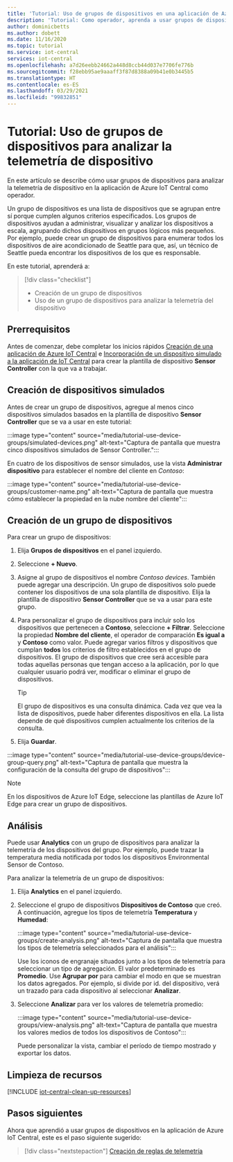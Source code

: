 ```yaml
---
title: 'Tutorial: Uso de grupos de dispositivos en una aplicación de Azure IoT Central | Microsoft Docs'
description: 'Tutorial: Como operador, aprenda a usar grupos de dispositivos para analizar la telemetría de los dispositivos de la aplicación de Azure IoT Central.'
author: dominicbetts
ms.author: dobett
ms.date: 11/16/2020
ms.topic: tutorial
ms.service: iot-central
services: iot-central
ms.openlocfilehash: a7d26eebb24662a448d8ccb44d037e7706fe776b
ms.sourcegitcommit: f28ebb95ae9aaaff3f87d8388a09b41e0b3445b5
ms.translationtype: HT
ms.contentlocale: es-ES
ms.lasthandoff: 03/29/2021
ms.locfileid: "99832851"
---
```

# <a name="tutorial-use-device-groups-to-analyze-device-telemetry"></a>Tutorial: Uso de grupos de dispositivos para analizar la telemetría de dispositivo

En este artículo se describe cómo usar grupos de dispositivos para analizar la telemetría de dispositivo en la aplicación de Azure IoT Central como operador.

Un grupo de dispositivos es una lista de dispositivos que se agrupan entre sí porque cumplen algunos criterios especificados. Los grupos de dispositivos ayudan a administrar, visualizar y analizar los dispositivos a escala, agrupando dichos dispositivos en grupos lógicos más pequeños. Por ejemplo, puede crear un grupo de dispositivos para enumerar todos los dispositivos de aire acondicionado de Seattle para que, así, un técnico de Seattle pueda encontrar los dispositivos de los que es responsable.

En este tutorial, aprenderá a:

> [!div class="checklist"]
> * Creación de un grupo de dispositivos
> * Uso de un grupo de dispositivos para analizar la telemetría del dispositivo

## <a name="prerequisites"></a>Prerrequisitos

Antes de comenzar, debe completar los inicios rápidos [Creación de una aplicación de Azure IoT Central](./quick-deploy-iot-central.md) e [Incorporación de un dispositivo simulado a la aplicación de IoT Central](./quick-create-simulated-device.md) para crear la plantilla de dispositivo **Sensor Controller** con la que va a trabajar.

## <a name="create-simulated-devices"></a>Creación de dispositivos simulados

Antes de crear un grupo de dispositivos, agregue al menos cinco dispositivos simulados basados en la plantilla de dispositivo **Sensor Controller** que se va a usar en este tutorial:


:::image type="content" source="media/tutorial-use-device-groups/simulated-devices.png" alt-text="Captura de pantalla que muestra cinco dispositivos simulados de Sensor Controller.":::

En cuatro de los dispositivos de sensor simulados, use la vista **Administrar dispositivo** para establecer el nombre del cliente en *Contoso*:

:::image type="content" source="media/tutorial-use-device-groups/customer-name.png" alt-text="Captura de pantalla que muestra cómo establecer la propiedad en la nube nombre del cliente":::

## <a name="create-a-device-group"></a>Creación de un grupo de dispositivos

Para crear un grupo de dispositivos:

1. Elija **Grupos de dispositivos** en el panel izquierdo.

1. Seleccione **+ Nuevo**.

1. Asigne al grupo de dispositivos el nombre *Contoso devices*. También puede agregar una descripción. Un grupo de dispositivos solo puede contener los dispositivos de una sola plantilla de dispositivo. Elija la plantilla de dispositivo **Sensor Controller** que se va a usar para este grupo.

1. Para personalizar el grupo de dispositivos para incluir solo los dispositivos que pertenecen a **Contoso**, seleccione **+ Filtrar**. Seleccione la propiedad **Nombre del cliente**, el operador de comparación **Es igual a** y **Contoso** como valor. Puede agregar varios filtros y dispositivos que cumplan **todos** los criterios de filtro establecidos en el grupo de dispositivos. El grupo de dispositivos que cree será accesible para todas aquellas personas que tengan acceso a la aplicación, por lo que cualquier usuario podrá ver, modificar o eliminar el grupo de dispositivos.

    > [!TIP]
    > El grupo de dispositivos es una consulta dinámica. Cada vez que vea la lista de dispositivos, puede haber diferentes dispositivos en ella. La lista depende de qué dispositivos cumplen actualmente los criterios de la consulta.

1. Elija **Guardar**.

:::image type="content" source="media/tutorial-use-device-groups/device-group-query.png" alt-text="Captura de pantalla que muestra la configuración de la consulta del grupo de dispositivos":::

> [!NOTE]
> En los dispositivos de Azure IoT Edge, seleccione las plantillas de Azure IoT Edge para crear un grupo de dispositivos.

## <a name="analytics"></a>Análisis

Puede usar **Analytics** con un grupo de dispositivos para analizar la telemetría de los dispositivos del grupo. Por ejemplo, puede trazar la temperatura media notificada por todos los dispositivos Environmental Sensor de Contoso.

Para analizar la telemetría de un grupo de dispositivos:

1. Elija **Analytics** en el panel izquierdo.

1. Seleccione el grupo de dispositivos **Dispositivos de Contoso** que creó. A continuación, agregue los tipos de telemetría **Temperatura** y **Humedad**:

    :::image type="content" source="media/tutorial-use-device-groups/create-analysis.png" alt-text="Captura de pantalla que muestra los tipos de telemetría seleccionados para el análisis":::

    Use los iconos de engranaje situados junto a los tipos de telemetría para seleccionar un tipo de agregación. El valor predeterminado es **Promedio**. Use **Agrupar por** para cambiar el modo en que se muestran los datos agregados. Por ejemplo, si divide por id. del dispositivo, verá un trazado para cada dispositivo al seleccionar **Analizar**.

1. Seleccione **Analizar** para ver los valores de telemetría promedio:

    :::image type="content" source="media/tutorial-use-device-groups/view-analysis.png" alt-text="Captura de pantalla que muestra los valores medios de todos los dispositivos de Contoso":::

    Puede personalizar la vista, cambiar el período de tiempo mostrado y exportar los datos.

## <a name="clean-up-resources"></a>Limpieza de recursos

[!INCLUDE [iot-central-clean-up-resources](../../../includes/iot-central-clean-up-resources.md)]

## <a name="next-steps"></a>Pasos siguientes

Ahora que aprendió a usar grupos de dispositivos en la aplicación de Azure IoT Central, este es el paso siguiente sugerido:

> [!div class="nextstepaction"]
> [Creación de reglas de telemetría](tutorial-create-telemetry-rules.md)
